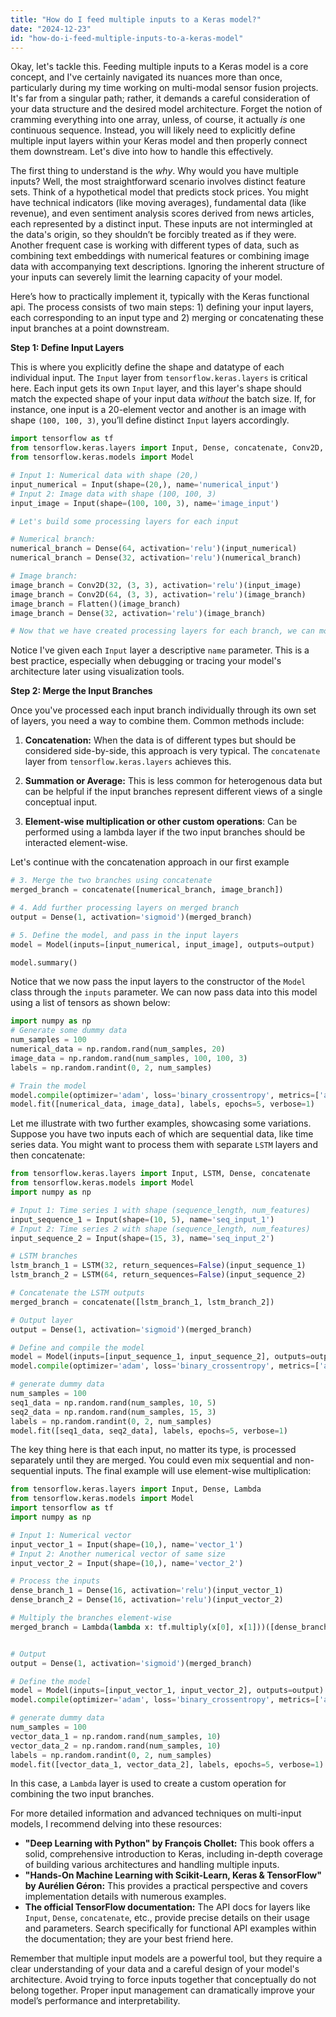 ```yaml
---
title: "How do I feed multiple inputs to a Keras model?"
date: "2024-12-23"
id: "how-do-i-feed-multiple-inputs-to-a-keras-model"
---
```


Okay, let's tackle this. Feeding multiple inputs to a Keras model is a core concept, and I've certainly navigated its nuances more than once, particularly during my time working on multi-modal sensor fusion projects. It's far from a singular path; rather, it demands a careful consideration of your data structure and the desired model architecture. Forget the notion of cramming everything into one array, unless, of course, it actually *is* one continuous sequence. Instead, you will likely need to explicitly define multiple input layers within your Keras model and then properly connect them downstream. Let's dive into how to handle this effectively.

The first thing to understand is the *why*. Why would you have multiple inputs? Well, the most straightforward scenario involves distinct feature sets. Think of a hypothetical model that predicts stock prices. You might have technical indicators (like moving averages), fundamental data (like revenue), and even sentiment analysis scores derived from news articles, each represented by a distinct input. These inputs are not intermingled at the data's origin, so they shouldn’t be forcibly treated as if they were. Another frequent case is working with different types of data, such as combining text embeddings with numerical features or combining image data with accompanying text descriptions. Ignoring the inherent structure of your inputs can severely limit the learning capacity of your model.

Here’s how to practically implement it, typically with the Keras functional api. The process consists of two main steps: 1) defining your input layers, each corresponding to an input type and 2) merging or concatenating these input branches at a point downstream.

**Step 1: Define Input Layers**

This is where you explicitly define the shape and datatype of each individual input. The `Input` layer from `tensorflow.keras.layers` is critical here. Each input gets its own `Input` layer, and this layer's shape should match the expected shape of your input data *without* the batch size. If, for instance, one input is a 20-element vector and another is an image with shape `(100, 100, 3)`, you’ll define distinct `Input` layers accordingly.

```python
import tensorflow as tf
from tensorflow.keras.layers import Input, Dense, concatenate, Conv2D, Flatten
from tensorflow.keras.models import Model

# Input 1: Numerical data with shape (20,)
input_numerical = Input(shape=(20,), name='numerical_input')
# Input 2: Image data with shape (100, 100, 3)
input_image = Input(shape=(100, 100, 3), name='image_input')

# Let's build some processing layers for each input

# Numerical branch:
numerical_branch = Dense(64, activation='relu')(input_numerical)
numerical_branch = Dense(32, activation='relu')(numerical_branch)

# Image branch:
image_branch = Conv2D(32, (3, 3), activation='relu')(input_image)
image_branch = Conv2D(64, (3, 3), activation='relu')(image_branch)
image_branch = Flatten()(image_branch)
image_branch = Dense(32, activation='relu')(image_branch)

# Now that we have created processing layers for each branch, we can move to the next step

```

Notice I've given each `Input` layer a descriptive `name` parameter. This is a best practice, especially when debugging or tracing your model's architecture later using visualization tools.

**Step 2: Merge the Input Branches**

Once you've processed each input branch individually through its own set of layers, you need a way to combine them. Common methods include:

1.  **Concatenation:** When the data is of different types but should be considered side-by-side, this approach is very typical. The `concatenate` layer from `tensorflow.keras.layers` achieves this.

2.  **Summation or Average:** This is less common for heterogenous data but can be helpful if the input branches represent different views of a single conceptual input.

3.  **Element-wise multiplication or other custom operations**: Can be performed using a lambda layer if the two input branches should be interacted element-wise.

Let's continue with the concatenation approach in our first example

```python
# 3. Merge the two branches using concatenate
merged_branch = concatenate([numerical_branch, image_branch])

# 4. Add further processing layers on merged branch
output = Dense(1, activation='sigmoid')(merged_branch)

# 5. Define the model, and pass in the input layers
model = Model(inputs=[input_numerical, input_image], outputs=output)

model.summary()
```

Notice that we now pass the input layers to the constructor of the `Model` class through the `inputs` parameter. We can now pass data into this model using a list of tensors as shown below:

```python
import numpy as np
# Generate some dummy data
num_samples = 100
numerical_data = np.random.rand(num_samples, 20)
image_data = np.random.rand(num_samples, 100, 100, 3)
labels = np.random.randint(0, 2, num_samples)

# Train the model
model.compile(optimizer='adam', loss='binary_crossentropy', metrics=['accuracy'])
model.fit([numerical_data, image_data], labels, epochs=5, verbose=1)
```

Let me illustrate with two further examples, showcasing some variations. Suppose you have two inputs each of which are sequential data, like time series data. You might want to process them with separate `LSTM` layers and then concatenate:

```python
from tensorflow.keras.layers import Input, LSTM, Dense, concatenate
from tensorflow.keras.models import Model
import numpy as np

# Input 1: Time series 1 with shape (sequence_length, num_features)
input_sequence_1 = Input(shape=(10, 5), name='seq_input_1')
# Input 2: Time series 2 with shape (sequence_length, num_features)
input_sequence_2 = Input(shape=(15, 3), name='seq_input_2')

# LSTM branches
lstm_branch_1 = LSTM(32, return_sequences=False)(input_sequence_1)
lstm_branch_2 = LSTM(64, return_sequences=False)(input_sequence_2)

# Concatenate the LSTM outputs
merged_branch = concatenate([lstm_branch_1, lstm_branch_2])

# Output layer
output = Dense(1, activation='sigmoid')(merged_branch)

# Define and compile the model
model = Model(inputs=[input_sequence_1, input_sequence_2], outputs=output)
model.compile(optimizer='adam', loss='binary_crossentropy', metrics=['accuracy'])

# generate dummy data
num_samples = 100
seq1_data = np.random.rand(num_samples, 10, 5)
seq2_data = np.random.rand(num_samples, 15, 3)
labels = np.random.randint(0, 2, num_samples)
model.fit([seq1_data, seq2_data], labels, epochs=5, verbose=1)
```

The key thing here is that each input, no matter its type, is processed separately until they are merged. You could even mix sequential and non-sequential inputs. The final example will use element-wise multiplication:

```python
from tensorflow.keras.layers import Input, Dense, Lambda
from tensorflow.keras.models import Model
import tensorflow as tf
import numpy as np

# Input 1: Numerical vector
input_vector_1 = Input(shape=(10,), name='vector_1')
# Input 2: Another numerical vector of same size
input_vector_2 = Input(shape=(10,), name='vector_2')

# Process the inputs
dense_branch_1 = Dense(16, activation='relu')(input_vector_1)
dense_branch_2 = Dense(16, activation='relu')(input_vector_2)

# Multiply the branches element-wise
merged_branch = Lambda(lambda x: tf.multiply(x[0], x[1]))([dense_branch_1, dense_branch_2])


# Output
output = Dense(1, activation='sigmoid')(merged_branch)

# Define the model
model = Model(inputs=[input_vector_1, input_vector_2], outputs=output)
model.compile(optimizer='adam', loss='binary_crossentropy', metrics=['accuracy'])

# generate dummy data
num_samples = 100
vector_data_1 = np.random.rand(num_samples, 10)
vector_data_2 = np.random.rand(num_samples, 10)
labels = np.random.randint(0, 2, num_samples)
model.fit([vector_data_1, vector_data_2], labels, epochs=5, verbose=1)
```
In this case, a `Lambda` layer is used to create a custom operation for combining the two input branches.

For more detailed information and advanced techniques on multi-input models, I recommend delving into these resources:

*   **"Deep Learning with Python" by François Chollet:** This book offers a solid, comprehensive introduction to Keras, including in-depth coverage of building various architectures and handling multiple inputs.
*   **"Hands-On Machine Learning with Scikit-Learn, Keras & TensorFlow" by Aurélien Géron:** This provides a practical perspective and covers implementation details with numerous examples.
*   **The official TensorFlow documentation:** The API docs for layers like `Input`, `Dense`, `concatenate`, etc., provide precise details on their usage and parameters. Search specifically for functional API examples within the documentation; they are your best friend here.

Remember that multiple input models are a powerful tool, but they require a clear understanding of your data and a careful design of your model's architecture. Avoid trying to force inputs together that conceptually do not belong together. Proper input management can dramatically improve your model’s performance and interpretability.

